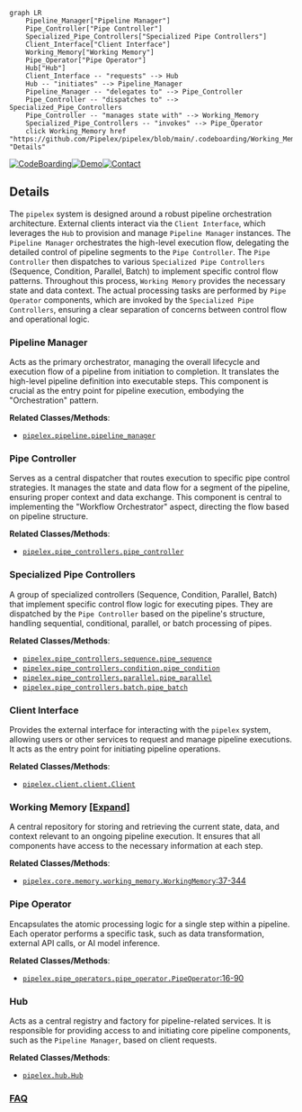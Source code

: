 ```mermaid
graph LR
    Pipeline_Manager["Pipeline Manager"]
    Pipe_Controller["Pipe Controller"]
    Specialized_Pipe_Controllers["Specialized Pipe Controllers"]
    Client_Interface["Client Interface"]
    Working_Memory["Working Memory"]
    Pipe_Operator["Pipe Operator"]
    Hub["Hub"]
    Client_Interface -- "requests" --> Hub
    Hub -- "initiates" --> Pipeline_Manager
    Pipeline_Manager -- "delegates to" --> Pipe_Controller
    Pipe_Controller -- "dispatches to" --> Specialized_Pipe_Controllers
    Pipe_Controller -- "manages state with" --> Working_Memory
    Specialized_Pipe_Controllers -- "invokes" --> Pipe_Operator
    click Working_Memory href "https://github.com/Pipelex/pipelex/blob/main/.codeboarding/Working_Memory.md" "Details"
```

[![CodeBoarding](https://img.shields.io/badge/Generated%20by-CodeBoarding-9cf?style=flat-square)](https://github.com/CodeBoarding/GeneratedOnBoardings)[![Demo](https://img.shields.io/badge/Try%20our-Demo-blue?style=flat-square)](https://www.codeboarding.org/demo)[![Contact](https://img.shields.io/badge/Contact%20us%20-%20contact@codeboarding.org-lightgrey?style=flat-square)](mailto:contact@codeboarding.org)

## Details

The `pipelex` system is designed around a robust pipeline orchestration architecture. External clients interact via the `Client Interface`, which leverages the `Hub` to provision and manage `Pipeline Manager` instances. The `Pipeline Manager` orchestrates the high-level execution flow, delegating the detailed control of pipeline segments to the `Pipe Controller`. The `Pipe Controller` then dispatches to various `Specialized Pipe Controllers` (Sequence, Condition, Parallel, Batch) to implement specific control flow patterns. Throughout this process, `Working Memory` provides the necessary state and data context. The actual processing tasks are performed by `Pipe Operator` components, which are invoked by the `Specialized Pipe Controllers`, ensuring a clear separation of concerns between control flow and operational logic.

### Pipeline Manager
Acts as the primary orchestrator, managing the overall lifecycle and execution flow of a pipeline from initiation to completion. It translates the high-level pipeline definition into executable steps. This component is crucial as the entry point for pipeline execution, embodying the "Orchestration" pattern.


**Related Classes/Methods**:

- <a href="https://github.com/Pipelex/pipelex/blob/main/pipelex/pipeline/pipeline_manager.py" target="_blank" rel="noopener noreferrer">`pipelex.pipeline.pipeline_manager`</a>


### Pipe Controller
Serves as a central dispatcher that routes execution to specific pipe control strategies. It manages the state and data flow for a segment of the pipeline, ensuring proper context and data exchange. This component is central to implementing the "Workflow Orchestrator" aspect, directing the flow based on pipeline structure.


**Related Classes/Methods**:

- <a href="https://github.com/Pipelex/pipelex/blob/main/pipelex/pipe_controllers/pipe_controller.py" target="_blank" rel="noopener noreferrer">`pipelex.pipe_controllers.pipe_controller`</a>


### Specialized Pipe Controllers
A group of specialized controllers (Sequence, Condition, Parallel, Batch) that implement specific control flow logic for executing pipes. They are dispatched by the `Pipe Controller` based on the pipeline's structure, handling sequential, conditional, parallel, or batch processing of pipes.


**Related Classes/Methods**:

- <a href="https://github.com/Pipelex/pipelex/blob/main/" target="_blank" rel="noopener noreferrer">`pipelex.pipe_controllers.sequence.pipe_sequence`</a>
- <a href="https://github.com/Pipelex/pipelex/blob/main/" target="_blank" rel="noopener noreferrer">`pipelex.pipe_controllers.condition.pipe_condition`</a>
- <a href="https://github.com/Pipelex/pipelex/blob/main/" target="_blank" rel="noopener noreferrer">`pipelex.pipe_controllers.parallel.pipe_parallel`</a>
- <a href="https://github.com/Pipelex/pipelex/blob/main/" target="_blank" rel="noopener noreferrer">`pipelex.pipe_controllers.batch.pipe_batch`</a>


### Client Interface
Provides the external interface for interacting with the `pipelex` system, allowing users or other services to request and manage pipeline executions. It acts as the entry point for initiating pipeline operations.


**Related Classes/Methods**:

- <a href="https://github.com/Pipelex/pipelex/blob/main/pipelex/client/client.py" target="_blank" rel="noopener noreferrer">`pipelex.client.client.Client`</a>


### Working Memory [[Expand]](./Working_Memory.md)
A central repository for storing and retrieving the current state, data, and context relevant to an ongoing pipeline execution. It ensures that all components have access to the necessary information at each step.


**Related Classes/Methods**:

- <a href="https://github.com/Pipelex/pipelex/blob/main/pipelex/core/memory/working_memory.py#L37-L344" target="_blank" rel="noopener noreferrer">`pipelex.core.memory.working_memory.WorkingMemory`:37-344</a>


### Pipe Operator
Encapsulates the atomic processing logic for a single step within a pipeline. Each operator performs a specific task, such as data transformation, external API calls, or AI model inference.


**Related Classes/Methods**:

- <a href="https://github.com/Pipelex/pipelex/blob/main/pipelex/pipe_operators/pipe_operator.py#L16-L90" target="_blank" rel="noopener noreferrer">`pipelex.pipe_operators.pipe_operator.PipeOperator`:16-90</a>


### Hub
Acts as a central registry and factory for pipeline-related services. It is responsible for providing access to and initiating core pipeline components, such as the `Pipeline Manager`, based on client requests.


**Related Classes/Methods**:

- <a href="https://github.com/Pipelex/pipelex/blob/main/" target="_blank" rel="noopener noreferrer">`pipelex.hub.Hub`</a>




### [FAQ](https://github.com/CodeBoarding/GeneratedOnBoardings/tree/main?tab=readme-ov-file#faq)
